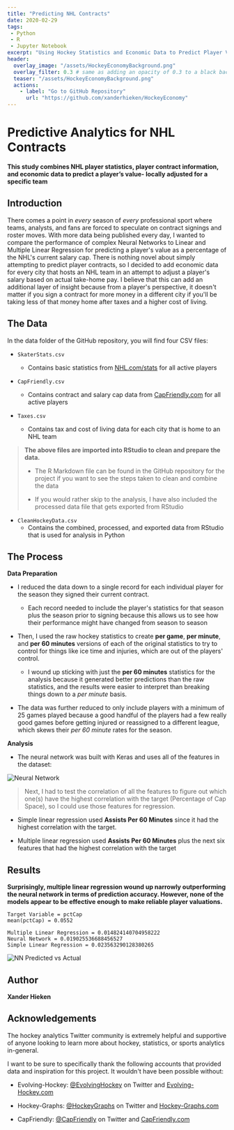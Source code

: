 ```yaml
---
title: "Predicting NHL Contracts"
date: 2020-02-29
tags:
 - Python
 - R
 - Jupyter Notebook
excerpt: "Using Hockey Statistics and Economic Data to Predict Player Values"
header:
  overlay_image: "/assets/HockeyEconomyBackground.png"
  overlay_filter: 0.3 # same as adding an opacity of 0.3 to a black background
  teaser: "/assets/HockeyEconomyBackground.png"
  actions:
    - label: "Go to GitHub Repository"
      url: "https://github.com/xanderhieken/HockeyEconomy"
---
```


# Predictive Analytics for NHL Contracts
**This study combines NHL player statistics, player contract information, and economic data to predict a player’s value- locally adjusted for a specific team**

## Introduction
There comes a point in *every* season of *every* professional sport where teams, analysts, and fans are forced to speculate on contract signings and roster moves. With more data being published every day, I wanted to compare the performance of complex Neural Networks to Linear  and Multiple Linear Regression for predicting a player's value as a percentage of the NHL's current salary cap. There is nothing novel about simply attempting to predict player contracts, so I decided to add economic data for every city that hosts an NHL team in an attempt to adjust a player's salary based on actual take-home pay. I believe that this can add an additional layer of insight because from a player's perspective, it doesn't matter if you sign a contract for more money in a different city if you'll be taking less of that money home after taxes and a higher cost of living.

## The Data
In the data folder of the GitHub repository, you will find four CSV files:

* `SkaterStats.csv`
	* Contains basic statistics from [NHL.com/stats](http://www.nhl.com/stats/skaters?aggregate=0&reportType=season&seasonFrom=20092010&seasonTo=20182019&gameType=2&status=active&filter=gamesPlayed,gte,0&sort=a_skaterFullName&page=0&pageSize=100) for all active players

* `CapFriendly.csv`
	* Contains contract and salary cap data from [CapFriendly.com](https://www.capfriendly.com/browse/active/2020/signing-date/all/all/all/asc&display=birthday,country,slide-candidate,waivers-exempt,signing-status,expiry-year,performance-bonus,signing-bonus,caphit-percent,aav,length,minors-salary,base-salary,arbitration-eligible,type,signing-age,signing-date,arbitration,extension) for all active players

* `Taxes.csv`
	* Contains tax and cost of living data for each city that is home to an NHL team

>**The above files are imported into RStudio to clean and prepare the data.**
>* The R Markdown file can be found in the GitHub repository for the project if you want to see the steps taken to clean and combine the data
>
>* If you would rather skip to the analysis, I have also included the processed data file that gets exported from RStudio

* `CleanHockeyData.csv`
	* Contains the combined, processed, and exported data from RStudio that is used for analysis in Python

## The Process
**Data Preparation**
* I reduced the data down to a single record for each individual player for the season they signed their current contract.

	* Each record needed to include the player's statistics for that season plus the season prior to signing because this allows us to see how their performance might have changed from season to season
	
* Then, I used the raw hockey statistics to create **per game**, **per minute**, and **per 60 minutes** versions of each of the original statistics to try to control for things like ice time and injuries, which are out of the players' control.

	* I wound up sticking with just the **per 60 minutes** statistics for the analysis because it generated better predictions than the raw statistics, and the results were easier to interpret than breaking things down to a *per minute* basis.
	
* The data was further reduced to only include players with a minimum of 25 games played because a good handful of the players had a few really good games before getting injured or reassigned to a different league, which skews their *per 60 minute* rates for the season.

**Analysis**
* The neural network was built with Keras and uses all of the features in the dataset:

![Neural Network](https://xanderhieken.github.io/assets/NeuralNetwork.png)

>Next, I had to test the correlation of all the features to figure out which one(s) have the highest correlation with the target (Percentage of Cap Space), so I could use those features for regression.

* Simple linear regression used **Assists Per 60 Minutes** since it had the highest correlation with the target.

* Multiple linear regression used **Assists Per 60 Minutes** plus the next six features that had the highest correlation with the target

## Results
**Surprisingly, multiple linear regression wound up narrowly outperforming the neural network in terms of prediction accuracy. However, none of the models appear to be effective enough to make reliable player valuations.**

```
Target Variable = pctCap
mean(pctCap) = 0.0552

Multiple Linear Regression = 0.014824140704958222
Neural Network = 0.019025536688456527
Simple Linear Regression = 0.023563290128380265
```

![NN Predicted vs Actual](https://xanderhieken.github.io/assets/NNPlot.png)

## Author
**Xander Hieken**

## Acknowledgements
The hockey analytics Twitter community is extremely helpful and supportive of anyone looking to learn more about hockey, statistics, or sports analytics in-general.

I want to be sure to specifically thank the following accounts that provided data and inspiration for this project. It wouldn't have been possible without:
* Evolving-Hockey: [@EvolvingHockey](https://twitter.com/EvolvingHockey) on Twitter and [Evolving-Hockey.com](https://evolving-hockey.com/)

* Hockey-Graphs: [@HockeyGraphs](https://twitter.com/HockeyGraphs) on Twitter and [Hockey-Graphs.com](https://hockey-graphs.com/)

* CapFriendly: [@CapFriendly](https://twitter.com/CapFriendly) on Twitter and [CapFriendly.com](https://www.capfriendly.com/)


